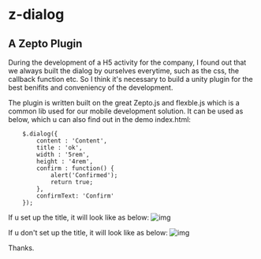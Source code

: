 # z-dialog

## A Zepto Plugin

During the development of a H5 activity for the company, I found out that we always built the dialog by ourselves everytime, such as the css, the callback function etc. So I think it's necessary to build a unity plugin for the best benifits and conveniency of the development.


The plugin is written built on the great Zepto.js and flexble.js which is a common lib used for our mobile development solution.
It can be used as below, which u can also find out in the demo index.html:

```
    $.dialog({
        content : 'Content',
        title : 'ok',
        width : '5rem',
        height : '4rem',
        confirm : function() {
            alert('Confirmed');
            return true;
        },
        confirmText: 'Confirm'
    });
```
If u set up the title, it will look like as below:
![img]('images/z_dialog.png')

If u don't set up the title, it will look like as below:
![img]('images/z_dialog2.png')

Thanks.
